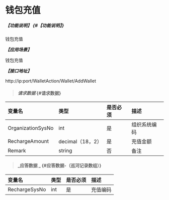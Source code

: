 # 钱包充值

##### _【功能说明】_ {#【功能说明】}

钱包充值

_**【应用场景】**_

钱包充值

_**【接口地址】**_

http://ip:port/WalletAction/Wallet/AddWallet

> #### _请求数据_ {#请求数据}

| 变量名 | 类型 | 是否必须 | 描述 |
| :--- | :--- | :--- | :--- |
| OrganizationSysNo | int | 是 | 组织系统编码 |
| RechargeAmount | decimal（18，2） | 是 | 充值金额 |
| Remark | string | 否 | 备注 |

> #### _应答数据 _ {#应答数据-（巡河记录数组）}

| 变量名 | 类型 | 是否必须 | 描述 |
| :--- | :--- | :--- | :--- |
| RechargeSysNo | int | 是 | 充值编码 |



